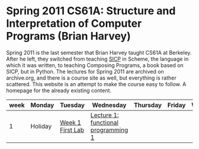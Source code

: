 # Spring 2011 CS61A: Structure and Interpretation of Computer Programs (Brian Harvey)

Spring 2011 is the last semester that Brian Harvey taught CS61A at Berkeley.
After he left, they switched from teaching [SICP](https://mitp-content-server.mit.edu/books/content/sectbyfn/books_pres_0/6515/sicp.zip/index.html) in Scheme,
the language in which it was written, to teaching Composing Programs, a book based on SICP, but in Python.
The lectures for Spring 2011 are archived on archive.org, and there is a course site as well, but everything is rather scattered.
This website is an attempt to make the course easy to follow. A homepage for the already existing content.

week | Monday  |              Tuesday             |                       Wednesday                        | Thursday | Friday | Weekend
-----|---------|----------------------------------|--------------------------------------------------------|----------|--------|--------
1    | Holiday | [Week 1 First Lab](/labs/1-1.md) | [Lecture 1: functional programming 1](/lectures/01.md) | 
